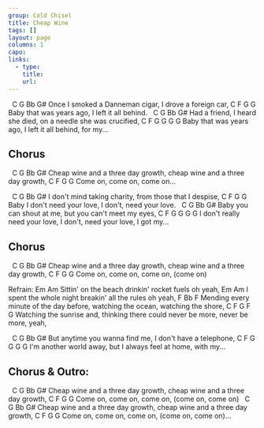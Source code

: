 ```yaml
---
group: Cold Chisel
title: Cheap Wine
tags: []
layout: page
columns: 1
capo: 
links: 
  - type: 
    title: 
    url: 
---
```



&nbsp;    C                G             Bb                  G#
	Once I smoked a Danneman cigar, I drove a foreign car,
	              C        F G                G
	Baby that was years ago,  I left it all behind.
&nbsp;    C                G              Bb                      G#
	Had a friend, I heard she died, on a needle she was crucified,
	              C        F G                G     G   G
	Baby that was years ago,  I left it all behind, for my...

## Chorus
&nbsp;    C                 G               Bb                 G#
	Cheap wine and a three day growth, cheap wine and a three day growth,
	     C        F        G    G
	Come on, come on, come on...

&nbsp;    C                    G             Bb               G#
	I don't mind taking charity, from those that I despise,
	             C              F        G          G
	Baby I don't need your love, I don't, need your love.
&nbsp;    C             G                    Bb            G#
	Baby you can shout at me, but you can't meet my eyes,
		         C              F        G          G       G   G
	I don't really need your love, I don't, need your love, I got my...

## Chorus
&nbsp;    C                 G               Bb                 G#
	Cheap wine and a three day growth, cheap wine and a three day growth,
	     C        F        G         G
	Come on, come on, come on, (come on)

Refrain:
	Em                                            Am
	Sittin' on the beach drinkin' rocket fuels oh yeah,
	  Em                                              Am
	I spent the whole night breakin' all the rules oh yeah,
	F                                       Bb                  F
	Mending every minute of the day before, watching the ocean, watching the shore,
	C                         F                             G     F        G
	Watching the sunrise and, thinking there could never be more, never be more, yeah,

&nbsp;    C                      G          Bb                 G#
	But anytime you wanna find me, I don't have a telephone,
	            C          F      G              G     G    G
	I'm another world away, but I always feel at home, with my...

## Chorus & Outro:
&nbsp;    C                 G               Bb                 G#
	Cheap wine and a three day growth, cheap wine and a three day growth,
	     C        F        G         G
	Come on, come on, come on, (come on, come on)
&nbsp;    C                 G               Bb                 G#
	Cheap wine and a three day growth, cheap wine and a three day growth,
	     C        F        G         G
	Come on, come on, come on, (come on, come on)...

